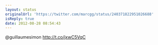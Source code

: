 ```yaml
---
layout: status
originalUrl: 'https://twitter.com/marcgg/status/240371822951026688'
isReply: true
date: 2012-08-28 08:54:43
---
```


@guillaumesimon http://t.co/jxwC5VqC
